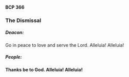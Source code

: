 #### BCP 366
### The Dismissal
##### Deacon:
Go in peace to love and serve the Lord. Alleluia! Alleluia!

##### **People:**
**Thanks be to God. Alleluia! Alleluia!**
